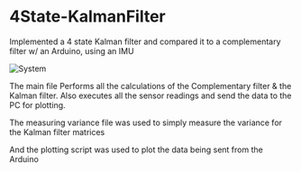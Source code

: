 # 4State-KalmanFilter
Implemented a 4 state Kalman filter and compared it to a complementary filter w/ an Arduino, using an IMU


![System](https://user-images.githubusercontent.com/74129593/131341978-68c8742e-296e-4987-9f79-91dd16375c2f.png)


The main file Performs all the calculations of the Complementary filter & the Kalman filter.
Also executes all the sensor readings and send the data to the PC for plotting.

The measuring variance file was used to simply measure the variance for the Kalman filter matrices

And the plotting script was used to plot the data being sent from the Arduino
